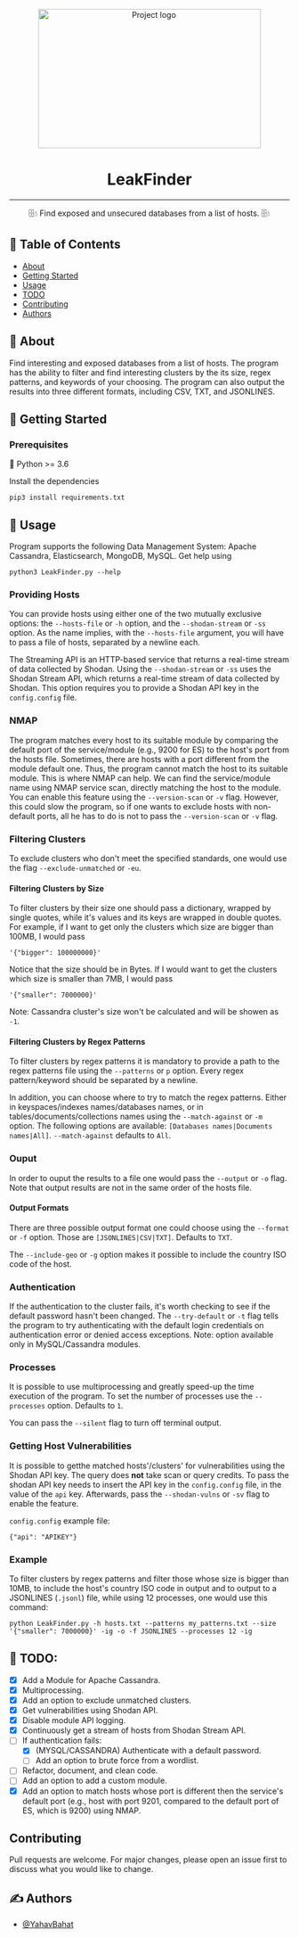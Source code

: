 <p align="center">
  <a href="https://github.com/YahavBahat/LeakFinder" rel="noopener">
 <img width=400px height=250px src="https://securityintelligence.com/wp-content/uploads/2017/09/leaking-cloud-databases-and-servers-expose-over-1-billion-records.jpg" alt="Project logo"></a>
</p>

<h1 align="center">LeakFinder</h1>

---

<p align="center">🗄️💧 Find exposed and unsecured databases from a list of hosts. 🗄️💧
    <br> 
</p>

## 📝 Table of Contents
- [About](#about)
- [Getting Started](#getting_started)
- [Usage](#usage)
- [TODO](#TODO)
- [Contributing](#Contributing)
- [Authors](#authors)

## 🧐 About <a name = "about"></a>
Find interesting and exposed databases from a list of hosts. The program has the ability to filter and find interesting clusters by the its size, regex patterns, and keywords of your choosing. The program can also output the results into three different formats, including CSV, TXT, and JSONLINES.

## 🏁 Getting Started <a name = "getting_started"></a>

### Prerequisites
🐍 Python >= 3.6

Install the dependencies

```
pip3 install requirements.txt
```

## 🎈 Usage <a name="usage"></a>

Program supports the following Data Management System: Apache Cassandra, Elasticsearch, MongoDB, MySQL.
Get help using
```
python3 LeakFinder.py --help
```

### Providing Hosts

You can provide hosts using either one of the two mutually exclusive options: the `--hosts-file` or `-h` option, and the `--shodan-stream` or `-ss` option.
As the name implies, with the `--hosts-file` argument, you will have to pass a file of hosts, separated by a newline each.

The Streaming API is an HTTP-based service that returns a real-time stream of data collected by Shodan.
Using the `--shodan-stream` or `-ss` uses the Shodan Stream API, which returns a real-time stream of data collected by Shodan.
This option requires you to provide a Shodan API key in the `config.config` file.

### NMAP

The program matches every host to its suitable module by comparing the default port of the service/module (e.g., 9200 for ES) to the host's port from the hosts file. Sometimes, there are hosts with a port different from the module default one. Thus, the program cannot match the host to its suitable module.
This is where NMAP can help. We can find the service/module name using NMAP service scan, directly matching the host to the module.
You can enable this feature using the `--version-scan` or `-v` flag.
However, this could slow the program, so if one wants to exclude hosts with non-default ports, all he has to do is not to pass the `--version-scan` or `-v` flag.

### Filtering  Clusters

To exclude clusters who don't meet the specified standards, one would use the flag `--exclude-unmatched` or `-eu`.

#### Filtering Clusters by Size

To filter clusters by their size one should pass a dictionary, wrapped by single quotes, while it's values and its keys are wrapped in double quotes.
For example, if I want to get only the clusters which size are bigger than 100MB, I would pass
```
'{"bigger": 100000000}'
```
Notice that the size should be in Bytes.
If I would want to get the clusters which size is smaller than 7MB, I would pass
```
'{"smaller": 7000000}'
```
Note: Cassandra cluster's size won't be calculated and will be showen as `-1`.

#### Filtering Clusters by Regex Patterns

To filter clusters by regex patterns it is mandatory to provide a path to the regex patterns file using the `--patterns` or `p` option.
Every regex pattern/keyword should be separated by a newline.

In addition, you can choose where to try to match the regex patterns. Either in keyspaces/indexes names/databases names, or in tables/documents/collections names using the `--match-against` or `-m` option.
The following options are available: `[Databases names|Documents names|All]`. `--match-against` defaults to `All`.

### Ouput

In order to ouput the results to a file one would pass the `--output` or `-o` flag.
Note that output results are not in the same order of the hosts file.

#### Output Formats

There are three possible output format one could choose using the `--format` or `-f` option. Those are `[JSONLINES|CSV|TXT]`. Defaults to `TXT`.

The `--include-geo` or `-g` option makes it possible to include the country ISO code of the host.

### Authentication

If the authentication to the cluster fails, it's worth checking to see if the default password hasn't been changed.
The `--try-default` or `-t` flag tells the program to try authenticating with the default login credentials on authentication error or denied access exceptions.
Note: option available only in MySQL/Cassandra modules.

### Processes

It is possible to use multiprocessing and greatly speed-up the time execution of the program. To set the number of processes use the `--processes` option. Defaults to `1`.

You can pass the `--silent` flag to turn off terminal output.

### Getting Host Vulnerabilities

It is possible to getthe matched hosts'/clusters' for vulnerabilities using the Shodan API key. The query does **not** take scan or query credits.
To pass the shodan API key needs to insert the API key in the `config.config` file, in the value of the `api` key.
Afterwards, pass the `--shodan-vulns` or `-sv` flag to enable the feature.


`config.config` example file:
```
{"api": "APIKEY"}
```

### Example

To filter clusters by regex patterns and filter those whose size is bigger than 10MB, to include the host's country ISO code in output and to output to a JSONLINES (`.jsonl`) file, while using 12 processes, one would use this command:
```
python LeakFinder.py -h hosts.txt --patterns my_patterns.txt --size '{"smaller": 7000000}' -ig -o -f JSONLINES --processes 12 -ig
```

## 🚧 TODO: <a name="TODO"></a>
- [x] Add a Module for Apache Cassandra.
- [x] Multiprocessing.
- [x] Add an option to exclude unmatched clusters.
- [x] Get vulnerabilities using Shodan API.
- [x] Disable module API logging.
- [x] Continuously get a stream of hosts from Shodan Stream API.
- [ ] If authentication fails:
   - [x] (MYSQL/CASSANDRA) Authenticate with a default password.
   - [ ] Add an option to brute force from a wordlist.
- [ ] Refactor, document, and clean code.
- [ ] Add an option to add a custom module.
- [x] Add an option to match hosts whose port is different then the service's default port (e.g., host with port 9201, compared to the default port of ES, which is 9200) using NMAP.

## Contributing <a name="Contributing"></a>
Pull requests are welcome. For major changes, please open an issue first to discuss what you would like to change.

## ✍️ Authors <a name="authors"></a>
- [@YahavBahat](https://github.com/YahavBahat)
